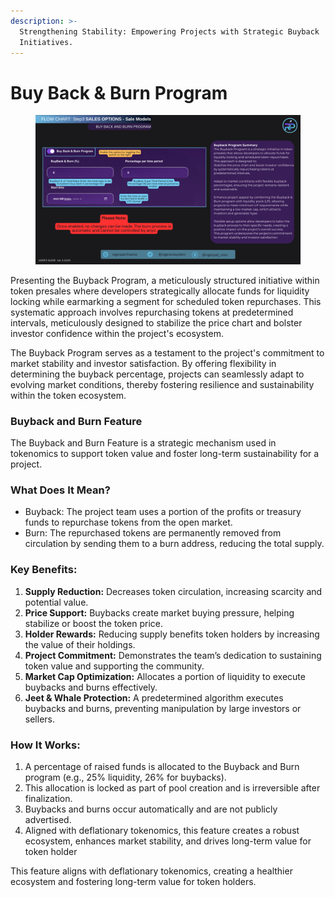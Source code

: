 ```yaml
---
description: >-
  Strengthening Stability: Empowering Projects with Strategic Buyback
  Initiatives.
---
```


# Buy Back & Burn Program

<figure><img src="../../.gitbook/assets/Buy Back 7 Burn.png" alt=""><figcaption></figcaption></figure>

Presenting the Buyback Program, a meticulously structured initiative within token presales where developers strategically allocate funds for liquidity locking while earmarking a segment for scheduled token repurchases. This systematic approach involves repurchasing tokens at predetermined intervals, meticulously designed to stabilize the price chart and bolster investor confidence within the project's ecosystem.

The Buyback Program serves as a testament to the project's commitment to market stability and investor satisfaction. By offering flexibility in determining the buyback percentage, projects can seamlessly adapt to evolving market conditions, thereby fostering resilience and sustainability within the token ecosystem.

### Buyback and Burn Feature

The Buyback and Burn Feature is a strategic mechanism used in tokenomics to support token value and foster long-term sustainability for a project.

### What Does It Mean?

* Buyback: The project team uses a portion of the profits or treasury funds to repurchase tokens from the open market.
* Burn: The repurchased tokens are permanently removed from circulation by sending them to a burn address, reducing the total supply.

### Key Benefits:

1. **Supply Reduction:** Decreases token circulation, increasing scarcity and potential value.
2. **Price Support:** Buybacks create market buying pressure, helping stabilize or boost the token price.
3. **Holder Rewards:** Reducing supply benefits token holders by increasing the value of their holdings.
4. **Project Commitment:** Demonstrates the team’s dedication to sustaining token value and supporting the community.
5. &#x20;**Market Cap Optimization:** Allocates a portion of liquidity to execute buybacks and burns effectively.
6. **Jeet & Whale Protection:** A predetermined algorithm executes buybacks and burns, preventing manipulation by large investors or sellers.

### How It Works:

1. A percentage of raised funds is allocated to the Buyback and Burn program (e.g., 25% liquidity, 26% for buybacks).
2. This allocation is locked as part of pool creation and is irreversible after finalization.
3. Buybacks and burns occur automatically and are not publicly advertised.
4. &#x20;Aligned with deflationary tokenomics, this feature creates a robust ecosystem, enhances market stability, and drives long-term value for token holder

This feature aligns with deflationary tokenomics, creating a healthier ecosystem and fostering long-term value for token holders.
